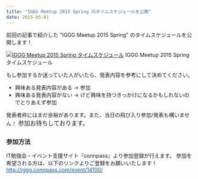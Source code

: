 ```yaml
---
title: "IGGG Meetup 2015 Spring のタイムスケジュールを公開"
date: 2015-05-01
---
```


前回の記事で紹介した "IGGG Meetup 2015 Spring" のタイムスケジュールを公開します！

[![IGGG Meetup 2015 Spring タイムスケジュール](//www.iggg.org/wp-content/uploads/2015/05/time_schedule4.png)](//www.iggg.org/wp-content/uploads/2015/05/time_schedule4.png) IGGG Meetup 2015 Spring タイムスケジュール

もし参加するか迷っていた人がいたら、発表内容を参考にして決めてください。

* 興味ある発表内容がある -> 参加
* 興味ある発表内容がない -> けど興味を持つきっかけになるかもしれないのでとりあえず参加

発表者枠にはまだ余裕があります。また、当日の飛び入り参加/発表も構いません！
<span style="line-height: 1.714285714; font-size: 1rem;">参加お待ちしております。</span>

### 参加方法

IT勉強会・イベント支援サイト『connpass』より参加登録が行えます。
参加を希望される方は、以下のリンクよりご登録をお願いいたします！
[<span style="color: #0066cc;">http://iggg.connpass.com/event/14100/</span>](http://iggg.connpass.com/event/14100/)